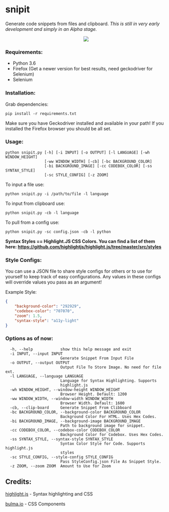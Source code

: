 # snipit
Generate code snippets from files and clipboard.
*This is still in very early development and simply in an Alpha stage.*

<p align="center">
  <a align="center"><img src="https://mbcdn.sfo2.cdn.digitaloceanspaces.com/Snippet_6124.png"></a>
</p>

### Requirements:

- Python 3.6
- Firefox (Get a newer version for best results, need geckodriver for Selenium)
- Selenium

### Installation:

Grab dependencies:

```
pip install -r requirements.txt
```

Make sure you have Geckodriver installed and available in your path! If you installed the Firefox browser you should be all set.

### Usage:

```
python snipit.py [-h] [-i INPUT] [-o OUTPUT] [-l LANGUAGE] [-wh WINDOW_HEIGHT]
                 [-ww WINDOW_WIDTH] [-cb] [-bc BACKGROUND_COLOR]
                 [-bi BACKGROUND_IMAGE] [-cc CODEBOX_COLOR] [-ss SYNTAX_STYLE]
                 [-sc STYLE_CONFIG] [-z ZOOM]
```

To input a file use:

```
python snipit.py -i /path/to/file -l language
```

To input from clipboard use:

```
python snipit.py -cb -l language
```

To pull from a config use:
```
python snipit.py -sc config.json -cb -l python
```

**Syntax Styles == Highlight.JS CSS Colors. You can find a list of them here: https://github.com/highlightjs/highlight.js/tree/master/src/styles**

### Style Configs:

You can use a JSON file to share style configs for others or to use for yourself to keep track of easy configurations. Any values in these configs will override values you pass as an argument!

Example Style:
```json
{
    "background-color": "292929",
    "codebox-color": "707070",
    "zoom": 1.5,
    "syntax-style": "a11y-light"
}
```

### Options as of now:

```
  -h, --help            show this help message and exit
  -i INPUT, --input INPUT
                        Generate Snippet From Input File
  -o OUTPUT, --output OUTPUT
                        Output File To Store Image. No need for file ext.
  -l LANGUAGE, --language LANGUAGE
                        Language for Syntax Highlighting. Supports
                        highlight.js
  -wh WINDOW_HEIGHT, --window-height WINDOW_HEIGHT
                        Browser Height. Default: 1200
  -ww WINDOW_WIDTH, --window-width WINDOW_WIDTH
                        Browser Width. Default: 1600
  -cb, --clip-board     Generate Snippet From Clibboard
  -bc BACKGROUND_COLOR, --background-color BACKGROUND_COLOR
                        Background Color For HTML. Uses Hex Codes.
  -bi BACKGROUND_IMAGE, --background-image BACKGROUND_IMAGE
                        Path to background image for snippet.
  -cc CODEBOX_COLOR, --codebox-color CODEBOX_COLOR
                        Background Color for Codebox. Uses Hex Codes.
  -ss SYNTAX_STYLE, --syntax-style SYNTAX_STYLE
                        Syntax Color Style for Code. Supports highlight.js
                        styles
  -sc STYLE_CONFIG, --style-config STYLE_CONFIG
                        Pass StyleConfig.json File As Snippet Style.
  -z ZOOM, --zoom ZOOM  Amount to Use for Zoom
  ```
  
  
  ## Credits:
  
  [highlight.js](https://highlightjs.org) - Syntax highlighting and CSS
  
  [bulma.io](https://bulma.io) - CSS Components
  
